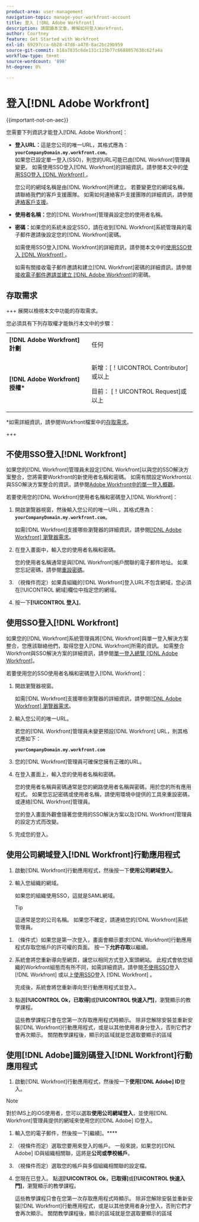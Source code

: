 ```yaml
---
product-area: user-management
navigation-topic: manage-your-workfront-account
title: 登入 [!DNL Adobe Workfront]
description: 請閱讀本文章，瞭解如何登入Workfront。
author: Courtney
feature: Get Started with Workfront
exl-id: 69297cca-6b28-47d6-a478-8ac2bc29b959
source-git-commit: b18a7835c6de131c125b77c6688057638c62fa4a
workflow-type: tm+mt
source-wordcount: '898'
ht-degree: 0%

---
```


# 登入[!DNL Adobe Workfront]

<!--Audited: 2024-->

{{important-not-on-aec}}

您需要下列資訊才能登入[!DNL Adobe Workfront]：

* **登入URL：**&#x200B;這是您公司的唯一URL，其格式應為： **`yourCompanyDomain.my.workfront.com`**。\
   如果您已設定單一登入(SSO)，則您的URL可能已由[!DNL Workfront]管理員變更。 如需使用SSO登入[!DNL Workfront]的詳細資訊，請參閱本文中的[使用SSO登入 [!DNL Workfront] ](#log-in-to-workfront-with-sso)。

  您公司的網域名稱是由[!DNL Workfront]所建立。 若要變更您的網域名稱，請聯絡我們的客戶支援團隊。 如需如何連絡客戶支援團隊的詳細資訊，請參閱[連絡客戶支援](../../../workfront-basics/tips-tricks-and-troubleshooting/contact-customer-support.md)。

* **使用者名稱：**&#x200B;您的[!DNL Workfront]管理員設定您的使用者名稱。
* **密碼：**&#x200B;如果您的系統未設定SSO，請在收到[!DNL Workfront]系統管理員的電子郵件邀請後設定您的[!DNL Workfront]密碼。

  如需使用SSO登入[!DNL Workfront]的詳細資訊，請參閱本文中的[使用SSO登入 [!DNL Workfront] ](#log-in-to-workfront-with-sso)。

  如需有關接收電子郵件邀請和建立[!DNL Workfront]密碼的詳細資訊，請參閱[接收電子郵件邀請並建立 [!DNL Adobe Workfront]](../../../workfront-basics/manage-your-account-and-profile/managing-your-workfront-account/receive-email-invitations.md)的密碼。

## 存取需求

+++ 展開以檢視本文中功能的存取需求。

您必須具有下列存取權才能執行本文中的步驟：

<table style="table-layout:auto"> 
 <col> 
 </col> 
 <col> 
 </col> 
 <tbody> 
  <tr> 
   <td role="rowheader"><strong>[!DNL Adobe Workfront] 計劃</strong></td> 
   <td> <p>任何</p> </td> 
  </tr> 
  <tr> 
   <td role="rowheader"><strong>[!DNL Adobe Workfront] 授權*</strong></td> 
   <td> 
   <p>新增：[！UICONTROL Contributor]或以上</p>
   <p>目前： [！UICONTROL Request]或以上</p> </td> 
  </tr> 
 </tbody> 
</table>

*如需詳細資訊，請參閱Workfront檔案中的[存取需求](/help/quicksilver/administration-and-setup/add-users/access-levels-and-object-permissions/access-level-requirements-in-documentation.md)。

+++

## 不使用SSO登入[!DNL Workfront]

如果您的[!DNL Workfront]管理員未設定[!DNL Workfront]以與您的SSO解決方案整合，您將需要Workfront的新使用者名稱和密碼。 如需有關設定Workfront以與SSO解決方案整合的資訊，請參閱[Adobe Workfront中的單一登入概觀](../../../administration-and-setup/add-users/single-sign-on/sso-in-workfront.md)。

若要使用您的[!DNL Workfront]使用者名稱和密碼登入[!DNL Workfront]：

1. 開啟瀏覽器視窗，然後輸入您公司的唯一URL，其格式應為： **`yourCompanyDomain.my.workfront.com`**。

   如需[!DNL Workfront]支援哪些瀏覽器的詳細資訊，請參閱[[!DNL Adobe Workfront] 瀏覽器需求](../../../workfront-basics/workfront-browser-requirements.md)。

1. 在登入畫面中，輸入您的使用者名稱和密碼。

   您的使用者名稱通常是與[!DNL Workfront]帳戶關聯的電子郵件地址。 如果您忘記密碼，請參閱[重設密碼](../../../workfront-basics/manage-your-account-and-profile/managing-your-workfront-account/reset-your-password.md)。

1. （視條件而定）如果貴組織的[!DNL Workfront]登入URL不包含網域，您必須在[!UICONTROL 網域]欄位中指定您的網域。
1. 按一下&#x200B;**[!UICONTROL 登入]**。

## 使用SSO登入[!DNL Workfront]

如果您的[!DNL Workfront]系統管理員將[!DNL Workfront]與單一登入解決方案整合，您應該聯絡他們，取得您登入[!DNL Workfront]所需的資訊。 如需整合Workfront與SSO解決方案的詳細資訊，請參閱[單一登入總覽 [!DNL Adobe Workfront]](../../../administration-and-setup/add-users/single-sign-on/sso-in-workfront.md)。

若要使用您的SSO使用者名稱和密碼登入[!DNL Workfront]：

1. 開啟瀏覽器視窗。

   如需[!DNL Workfront]支援哪些瀏覽器的詳細資訊，請參閱[[!DNL Adobe Workfront] 瀏覽器需求](../../../workfront-basics/workfront-browser-requirements.md)。

1. 輸入您公司的唯一URL。

   若您的[!DNL Workfront]管理員未變更預設[!DNL Workfront] URL，則其格式應如下：

   **`yourCompanyDomain.my.workfront.com`**

1. 您的[!DNL Workfront]管理員可確保您擁有正確的URL。
1. 在登入畫面上，輸入您的使用者名稱和密碼。

   您的使用者名稱與密碼通常是您的網路使用者名稱與密碼，用於您的所有應用程式。 如果您忘記密碼或使用者名稱，請使用環境中提供的工具來重設密碼，或連絡[!DNL Workfront]管理員。

   您的登入畫面外觀會隨著您使用的SSO解決方案以及[!DNL Workfront]管理員的設定方式而改變。

1. 完成您的登入。

## 使用公司網域登入[!DNL Workfront]行動應用程式

1. 啟動[!DNL Workfront]行動應用程式，然後按一下&#x200B;**使用公司網域登入**。

1. 輸入您組織的網域。

   如果您的組織使用SSO，這就是SAML網域。

   >[!TIP]
   >
   >這通常是您的公司名稱。 如果您不確定，請連絡您的[!DNL Workfront]系統管理員。

<!--1. Specify the [!DNL Workfront] URL for your company or the link to your SAML authentication portal.

   The [!DNL Workfront] URL should display in the following format:
   **`yourDomain.my.workfront.com`**

   For example:

   **`swains.my.workfront.com`**

1. If you are logging in with you SAML credentials, follow the login steps from your SAML authentication portal.

   Your [!DNL Workfront] administrator must enable SAML 2.0 authentication with the [!DNL Workfront] web application in order to log in with your SAML credentials. For information about how to enable SAML 2.0, see the section [Configure [!DNL Adobe Workfront] with SAML 2.0](../../../administration-and-setup/add-users/single-sign-on/configure-workfront-saml-2.md#saml-with-workfront-web-app) in the article [Configure [!DNL Adobe Workfront] with SAML 2.0](../../../administration-and-setup/add-users/single-sign-on/configure-workfront-saml-2.md). If you cannot log in as described in this section, contact your Workfront administrator.

1. Tap **[!UICONTROL Continue in browser]**.
1. Specify the **[!UICONTROL Username]** of your [!DNL Workfront] account or SAML user.
1. Specify the **[!UICONTROL Password]** for your [!DNL Workfront] account or SAML user.-->

1. （條件式）如果您是第一次登入，畫面會顯示要求[!DNL Workfront]行動應用程式存取您帳戶的許可權的頁面。 按一下&#x200B;**允許存取**&#x200B;以繼續。

1. 系統會將您重新導向至網頁，讓您以相同方式登入案頭網站。 此程式會依您組織的Workfront組態而有所不同，如需詳細資訊，請參閱[不使用SSO](#log-in-to-workfront-without-sso)登入 [!DNL Workfront] 或以上[使用SSO](#log-in-to-workfront-with-sso)登入 [!DNL Workfront] 。

   完成後，系統會將您重新導向至行動應用程式並登入。

1. 點選&#x200B;**[!UICONTROL Ok，已取得]**&#x200B;或&#x200B;**[!UICONTROL 快速入門]**，瀏覽顯示的教學課程。

   這些教學課程只會在您第一次存取應用程式時顯示。 除非您解除安裝並重新安裝[!DNL Workfront]行動應用程式，或是以其他使用者身分登入，否則它們才會再次顯示。 關閉教學課程後，顯示的區域就是您選取要顯示的區域

## 使用[!DNL Adobe]識別碼登入[!DNL Workfront]行動應用程式

1. 啟動[!DNL Workfront]行動應用程式，然後按一下&#x200B;**使用[!DNL Adobe] ID**&#x200B;登入。

>[!NOTE]
>
>對於IMS上的iOS使用者，您可以選取&#x200B;**使用公司網域登入**，並使用[!DNL Workfront]管理員提供的網域來使用您的[!DNL Adobe] ID登入。

1. 輸入您的電子郵件，然後按一下[繼續]。****

1. （視條件而定）選取您要用來登入的帳戶。 一般來說，如果您的[!DNL Adobe] ID與組織相關聯，這將是&#x200B;**公司或學校帳戶**。

1. （視條件而定）選取您的帳戶與多個組織相關聯的設定檔。

1. 您現在已登入。 點選&#x200B;**[!UICONTROL Ok，已取得]**&#x200B;或&#x200B;**[!UICONTROL 快速入門]**，瀏覽顯示的教學課程。

   這些教學課程只會在您第一次存取應用程式時顯示。 除非您解除安裝並重新安裝[!DNL Workfront]行動應用程式，或是以其他使用者身分登入，否則它們才會再次顯示。 關閉教學課程後，顯示的區域就是您選取要顯示的區域
